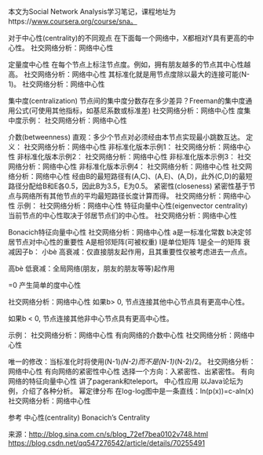 本文为Social Network Analysis学习笔记，课程地址为https://www.coursera.org/course/sna。

对于中心性(centrality)的不同观点
在下面每一个网络中，X都相对Y具有更高的中心性。
社交网络分析：网络中心性

定量度中心性
在每个节点上标注节点度。例如，拥有朋友越多的节点其中心性越高。
社交网络分析：网络中心性
其标准化就是用节点度除以最大的连接可能(N-1)。
社交网络分析：网络中心性

集中度(centralization)
节点间的集中度分数存在多少差异？Freeman的集中度通用公式(可使用其他指标，如基尼系数或标准差)
社交网络分析：网络中心性
度集中度示例：
社交网络分析：网络中心性

介数(betweenness)
直观：多少个节点对必须经由本节点实现最小跳数互达。 定义：
社交网络分析：网络中心性
非标准化版本示例1：
社交网络分析：网络中心性
非标准化版本示例2：
社交网络分析：网络中心性
非标准化版本示例3：
社交网络分析：网络中心性
非标准化版本示例4：
社交网络分析：网络中心性
社交网络分析：网络中心性
经由B的最短路径有(A,C)、(A,E)、(A,D)，此外(C,D)的最短路径分配给B和E各0.5，因此B为3.5，E为0.5。
紧密性(closeness)
紧密性基于节点与网络所有其他节点的平均最短路径长度计算而得。
社交网络分析：网络中心性
示例：
  社交网络分析：网络中心性
特征向量中心性(eigenvector centrality)
当前节点的中心性取决于邻居节点们的中心性。
社交网络分析：网络中心性


Bonacich特征向量中心性
社交网络分析：网络中心性
a是一标准化常数
b决定邻居节点对中心性的重要性
A是相邻矩阵(可被权重)
I是单位矩阵
1是全一的矩阵
衰减因子b：
小bè 高衰减：仅直接朋友起作用，且其重要性仅被考虑进去一点点。

高bè 低衰减：全局网络(朋友，朋友的朋友等等)起作用

 =0 产生简单的度中心性

社交网络分析：网络中心性
如果b> 0, 节点连接其他中心节点具有更高中心性。

如果b < 0, 节点连接其他非中心节点具有更高中心性。

示例：
社交网络分析：网络中心性
有向网络的介数中心性
社交网络分析：网络中心性

唯一的修改：当标准化时将使用(N-1)*(N-2)而不是(N-1)*(N-2)/2。
社交网络分析：网络中心性
有向网络的紧密性中心性
选择一个方向：入紧密性、出紧密性。
有向网络的特征向量中心性
讲了pagerank和teleport。
中心性应用
以Java论坛为例，介绍了各种分析。
幂定律分布
在log-log图中是一条直线：ln(p(x))=c-aln(x)
社交网络分析：网络中心性

参考
中心性(centrality)
Bonacich’s Centrality

来源：http://blog.sina.com.cn/s/blog_72ef7bea0102v748.html
https://blog.csdn.net/qq547276542/article/details/70255491
